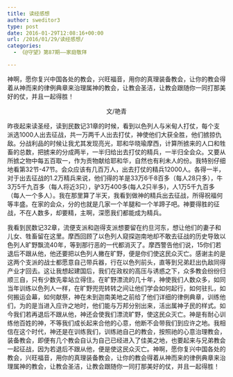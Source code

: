 ```yaml
---
title: 读经感想
author: sweditor3
type: post
date: 2016-01-29T12:08:16+00:00
url: /2016/01/29/读经感想/
categories:
  - 《@守望》第87期——家庭敬拜

---
```

神啊，愿你复兴中国各处的教会，兴旺福音，用你的真理装备教会，让你的教会得着从神而来的律例典章来治理属神的教会，让教会圣洁，让教会跟随你一同打那美好的仗，并且一起得胜！ 

<!--more-->

<p style="text-align: center;">
  文/艳青
</p>

昨夜起来读圣经，读到民数记31章的时候，看到以色列人与米甸人打仗，每个支派选1000人出去征战，共一万两千人出去打仗，神使他们大获全胜，他们掳掠仇敌。分战利品的时候让我尤其发现亮光，耶和华晓瑜摩西，计算所掳来的人口和牲畜的总数，把掳来的分成两半，一半归给出去打仗的精兵，一半归全会众。又要从所掳之物中每五百取一，作为贡物献给耶和华，自然也有利未人的份。我特别仔细地看第32节-47节。会众应该有几百万人，出去打仗的精兵12000人。各得一半，对于出去征战的1.2万精兵来说，他们得的羊是33万6千8百多（每人28只多），牛3万5千九百多（每人将近3只），驴3万400多(每人2只半多)，人1万5千九百多（每人一个多人）。我在那里算了半天，我看到做神的精兵出去征战，所得祝福何等丰盛。在家的会众，分的也就是几家一个羊腿和一个羊蹄子吧。神要得胜的征战，不在人数多，却要精，主啊，深愿我们都能成为精兵。 

我看到民数记32章，流便支派和迦得支派想要留在约旦河东，想让他们的妻子和儿女、牲畜留在这里。摩西回顾了以色列人窥探迦南地却不敢去征战的历史导致以色列人旷野飘流40年，等到那行恶的一代都消灭了。摩西警告他们说，15你们若退后不跟从他，他还要把以色列人撇在旷野，便是你们使这民众灭亡。感谢主的是这两个支派的战士都愿意自己带兵器，行在以色列前头，直等到兄弟赶出仇敌同得产业才回去。这让我想起建国后，我们在政权的高压与诱惑之下，众多教会纷纷归顺三自，只有少数先辈站立得住。在旷野漂流的几十年，神使我们人数众多，如同当年训练以色列人一样，在旷野兜兜转转之间让他们学会如何起行，如何驻扎，如何搬运会幕，如何献祭，神在未到迦南美地之前给了他们详细的律例典章，训练他们，为的是当进入应许之地时，他们能与万邦分别出来，活出属神子民的样式。如今我们若再退后不跟从他，神还会使我们漂流旷野，使这民众灭亡。神是有耐心训练他百姓的神，不等我们成长起来合他的心意，他断不会带我们到应许之地。我相信在这个时代，神还是在训练我们，训练祂自己的教会，按照祂的心意治理教会，装备教会，即便有几个教会自认为自己已经进入了佳美之地，也要起来与兄弟教会一起征战，因为若退后不跟从他，便是使这民众灭亡。神啊，愿你复兴中国各处的教会，兴旺福音，用你的真理装备教会，让你的教会得着从神而来的律例典章来治理属神的教会，让教会圣洁，让教会跟随你一同打那美好的仗，并且一起得胜！